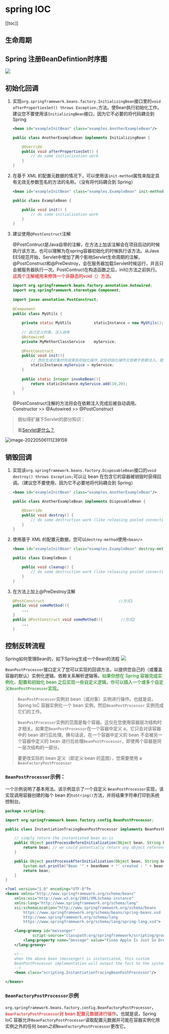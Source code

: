 # spring IOC
[[toc]]

## 生命周期



## Spring 注册BeanDefintion时序图
![](./img/springioc/registBeanDefintion.jpg)



## 初始化回调

1. 实现`org.springframework.beans.factory.InitializingBean`接口里的`void afterPropertiesSet() throws Exception;`方法。使Bean执行初始化工作。建议您不要使用该`InitializingBean`接口，因为它不必要的将代码耦合到Spring

   ```xml
   <bean id="exampleInitBean" class="examples.AnotherExampleBean"/>
   ```

   ```java
   public class AnotherExampleBean implements InitializingBean {
   
       @Override
       public void afterPropertiesSet() {
           // do some initialization work
       }
   }
   ```

2. 在基于 XML 的配置元数据的情况下，可以使用该`init-method`属性来指定具有无效无参数签名的方法的名称。（没有将代码耦合到 Spring）

   ```xml
   <bean id="exampleInitBean" class="examples.ExampleBean" init-method="init"/>
   ```

   ```java
   public class ExampleBean {
   
       public void init() {
           // do some initialization work
       }
   }
   ```

3. 建议使用`@PostConstruct`注解

    @PostContruct是Java自带的注解，在方法上加该注解会在项目启动的时候执行该方法，也可以理解为在spring容器初始化的时候执行该方法。从Java EE5规范开始，Servlet中增加了两个影响Servlet生命周期的注解，@PostConstruct和@PreDestroy，会在服务器加载Servlet时候运行，并且只会被服务器执行一次。PostContruct在构造函数之后，init()方法之前执行。<span style="color:red">这两个注解被用来修饰一个非静态的void（）方法</span>。

   ```java
   import org.springframework.beans.factory.annotation.Autowired;
   import org.springframework.stereotype.Component;
    
   import javax.annotation.PostConstruct;
    
   @Component
   public class MyUtils {
    
       private static MyUtils          staticInstance = new MyUtils();
    
       // 自己定义的类，注入进来
       @Autowired
       private MyMethorClassService    myService;
    
       @PostConstruct
       public void init(){
           // 想在生成对象时完成某些初始化操作,这些初始化操作又依赖于依赖注入。就无法在构造函数中实现，为此可以使用@PostConstruct注解一个方法完成初始化
           staticInstance.myService = myService;
       }
    
       public static Integer invokeBean(){
           return staticInstance.myService.add(10,20);
       }
   }
   ```

   @PostConstruct注解的方法将会在依赖注入完成后被自动调用。Constructor >> @Autowired >> @PostConstruct

> 貌似得扩展下Servlet的部分知识：
>
> 看[Servlet是什么？]()

![image-20220506111239159](./img/springioc/image-20220506111239159.png)

## 销毁回调

1. 实现该`org.springframework.beans.factory.DisposableBean`接口的`void destroy() throws Exception;`可以让 bean 在包含它的容器被销毁时获得回调。（建议您不要使用，因为它不必要地将代码耦合到 Spring）

   ```xml
   <bean id="exampleInitBean" class="examples.AnotherExampleBean"/>
   ```

   ```java
   public class AnotherExampleBean implements DisposableBean {
   
       @Override
       public void destroy() {
           // do some destruction work (like releasing pooled connections)
       }
   }
   ```

2. 使用基于 XML 的配置元数据，您可以`destroy-method`使用`<bean/>`

   ```xml
   <bean id="exampleInitBean" class="examples.ExampleBean" destroy-method="cleanup"/>
   ```

   ```java
   public class ExampleBean {
   
       public void cleanup() {
           // do some destruction work (like releasing pooled connections)
       }
   }
   ```

3. 在方法上加上@PreDestroy注解

   ```java
   @PostConstruct                                 //方式1
   public void someMethod(){
       ...
   }
   public @PostConstruct void someMethod(){        //方式2
       ...  
   }
   ```

   

## 控制反转流程

Spring如何管理Bean的，如下Spring生成一个Bean的流程
![](./img/springioc/2022-02-26-19-27-09.png)

`BeanPostProcessor`接口定义了您可以实现的回调方法，以提供您自己的（或覆盖容器的默认）实例化逻辑、依赖关系解析逻辑等。<span style="color:green">如果你想在 Spring 容器完成实例化、配置和初始化 bean 之后实现一些自定义逻辑，你可以插入一个或多个自定义`BeanPostProcessor`实现</span>。

> `BeanPostProcessor`实例对 bean（或对象）实例进行操作。也就是说，Spring IoC 容器实例化一个 bean 实例，然后`BeanPostProcessor` 实例完成它们的工作。
>
> `BeanPostProcessor`实例的范围是每个容器。这仅在您使用容器层次结构时才相关。如果您`BeanPostProcessor`在一个容器中定义 a，它只会对该容器中的 bean 进行后处理。换句话说，在一个容器中定义的 bean 不会被另一个容器中定义的 bean 进行后处理`BeanPostProcessor`，即使两个容器是同一层次结构的一部分。
>
> 要更改实际的 bean 定义（即定义 bean 的蓝图），您需要使用 a `BeanFactoryPostProcessor`

### `BeanPostProcessor`示例：

一个示例说明了基本用法。该示例显示了一个自定义 `BeanPostProcessor`实现，该实现调用容器创建的每个 bean 的`toString()`方法，并将结果字符串打印到系统控制台。

```java
package scripting;

import org.springframework.beans.factory.config.BeanPostProcessor;

public class InstantiationTracingBeanPostProcessor implements BeanPostProcessor {

    // simply return the instantiated bean as-is
    public Object postProcessBeforeInitialization(Object bean, String beanName) {
        return bean; // we could potentially return any object reference here...
    }

    public Object postProcessAfterInitialization(Object bean, String beanName) {
        System.out.println("Bean '" + beanName + "' created : " + bean.toString());
        return bean;
    }
}
```

```xml
<?xml version="1.0" encoding="UTF-8"?>
<beans xmlns="http://www.springframework.org/schema/beans"
    xmlns:xsi="http://www.w3.org/2001/XMLSchema-instance"
    xmlns:lang="http://www.springframework.org/schema/lang"
    xsi:schemaLocation="http://www.springframework.org/schema/beans
        https://www.springframework.org/schema/beans/spring-beans.xsd
        http://www.springframework.org/schema/lang
        https://www.springframework.org/schema/lang/spring-lang.xsd">

    <lang:groovy id="messenger"
            script-source="classpath:org/springframework/scripting/groovy/Messenger.groovy">
        <lang:property name="message" value="Fiona Apple Is Just So Dreamy."/>
    </lang:groovy>

    <!--
    when the above bean (messenger) is instantiated, this custom
    BeanPostProcessor implementation will output the fact to the system console
    -->
    <bean class="scripting.InstantiationTracingBeanPostProcessor"/>

</beans>
```



### `BeanFactoryPostProcessor`示例

 `org.springframework.beans.factory.config.BeanFactoryPostProcessor`，<span style="color:red">`BeanFactoryPostProcessor`对 bean 配置元数据进行操作</span>。也就是说，Spring IoC 容器允许`BeanFactoryPostProcessor`读取配置元数据并可能在容器实例化除实例之外的任何 bean*之前*`BeanFactoryPostProcessor`更改它。
